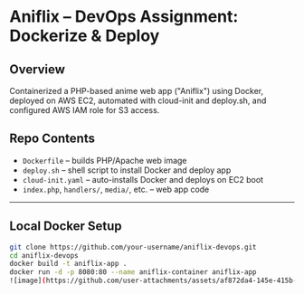 # Aniflix – DevOps Assignment: Dockerize & Deploy

## Overview
Containerized a PHP-based anime web app ("Aniflix") using Docker, deployed on AWS EC2, automated with cloud-init and deploy.sh, and configured AWS IAM role for S3 access.

## Repo Contents
- `Dockerfile` – builds PHP/Apache web image
- `deploy.sh` – shell script to install Docker and deploy app
- `cloud-init.yaml` – auto-installs Docker and deploys on EC2 boot
- `index.php`, `handlers/`, `media/`, etc. – web app code

---

## Local Docker Setup

```bash
git clone https://github.com/your-username/aniflix-devops.git
cd aniflix-devops
docker build -t aniflix-app .
docker run -d -p 8080:80 --name aniflix-container aniflix-app
![image](https://github.com/user-attachments/assets/af872da4-145e-415b-b525-eead026414d6)
